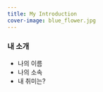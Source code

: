```yaml
---
title: My Introduction
cover-image: blue_flower.jpg
---
```


### 내 소개 ###
* 나의 이름
* 나의 소속
* 내 취미는?

